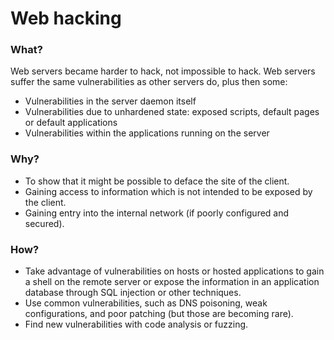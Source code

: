 # Web hacking

### What?

Web servers became harder to hack, not impossible to hack. Web servers suffer the same vulnerabilities as other servers do, plus then some:

* Vulnerabilities in the server daemon itself
* Vulnerabilities due to unhardened state: exposed scripts, default pages or default applications
* Vulnerabilities within the applications running on the server

### Why?

* To show that it might be possible to deface the site of the client.
* Gaining access to information which is not intended to be exposed by the client.
* Gaining entry into the internal network (if poorly configured and secured).

### How?

* Take advantage of vulnerabilities on hosts or hosted applications to gain a shell on the remote server or expose the information in an application database through SQL injection or other techniques.
* Use common vulnerabilities, such as DNS poisoning, weak configurations, and poor patching (but those are becoming rare).
* Find new vulnerabilities with code analysis or fuzzing.


